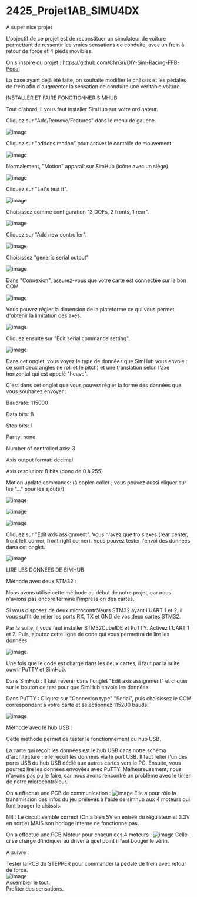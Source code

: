 # 2425_Projet1AB_SIMU4DX
A super nice projet

 L'objectif de ce projet est de reconstituer un simulateur de voiture permettant de ressentir les vraies sensations de conduite, avec un frein à retour de force et 4 pieds movibles.
 
 On s'inspire du projet : https://github.com/ChrGri/DIY-Sim-Racing-FFB-Pedal

 La base ayant déjà été faite, on souhaite modifier le châssis et les pédales de frein afin d'augmenter la sensation de conduire une véritable voiture.


INSTALLER ET FAIRE FONCTIONNER SIMHUB

Tout d'abord, il vous faut installer SimHub sur votre ordinateur.

Cliquez sur "Add/Remove/Features" dans le menu de gauche.




![image](https://github.com/user-attachments/assets/c2bd8791-c2e5-4f3c-8426-ebb97fda86bb)



Cliquez sur "addons motion" pour activer le contrôle de mouvement.


![image](https://github.com/user-attachments/assets/2177430b-5e06-4e92-ad03-dfbeabd060a6)


Normalement, "Motion" apparaît sur SimHub (icône avec un siège).

![image](https://github.com/user-attachments/assets/9252f6bd-9b52-4ece-b539-9ad6005d7054)


Cliquez sur "Let's test it".

![image](https://github.com/user-attachments/assets/53154ed7-7f8b-4d71-a4f2-b71ffb7f00d0)



Choisissez comme configuration "3 DOFs, 2 fronts, 1 rear".

![image](https://github.com/user-attachments/assets/6c5ce84f-c5c0-4ff1-a6cc-c8b4d78fd7ce)


Cliquez sur "Add new controller".

![image](https://github.com/user-attachments/assets/fbc449f2-f812-4ac5-b156-56fbe5863f7e)

Choisissez "generic serial output"

![image](https://github.com/user-attachments/assets/e425af49-87b0-4b88-b149-83f58768f226)



Dans "Connexion", assurez-vous que votre carte est connectée sur le bon COM.

![image](https://github.com/user-attachments/assets/43b799e0-e77e-445a-9a5c-8c68d7682cab)


Vous pouvez régler la dimension de la plateforme ce qui vous permet d'obtenir la limitation des axes.

![image](https://github.com/user-attachments/assets/baffeaf2-2704-48fb-8d42-14defb698d94)


Cliquez ensuite sur "Edit serial commands setting".

![image](https://github.com/user-attachments/assets/869ad28e-5f9e-4e56-8b77-8a4bd7540512)


Dans cet onglet, vous voyez le type de données que SimHub vous envoie : ce sont deux angles (le roll et le pitch) et une translation selon l'axe horizontal qui est appelé "heave".

C'est dans cet onglet que vous pouvez régler la forme des données que vous souhaitez envoyer :

Baudrate: 115000

Data bits: 8

Stop bits: 1

Parity: none

Number of controlled axis: 3

Axis output format: decimal

Axis resolution: 8 bits (donc de 0 à 255)

Motion update commands: <axis1> <axis2> <axis3> (à copier-coller ; vous pouvez aussi cliquer sur les "..." pour les ajouter)


![image](https://github.com/user-attachments/assets/e0bbc29b-9cac-4638-b6fc-d3567d9ba844)

![image](https://github.com/user-attachments/assets/ac694552-e4a9-4869-9566-736214831ce8)

![image](https://github.com/user-attachments/assets/a32522a1-1f9c-4bab-8769-d039826b95f9)



Cliquez sur "Edit axis assignment". Vous n'avez que trois axes (rear center, front left corner, front right corner). Vous pouvez tester l'envoi des données dans cet onglet.

![image](https://github.com/user-attachments/assets/dce867b8-0fe0-401d-9f64-588b6ad7e091)


LIRE LES DONNÉES DE SIMHUB

Méthode avec deux STM32 :

Nous avons utilisé cette méthode au début de notre projet, car nous n'avions pas encore terminé l'impression des cartes.

Si vous disposez de deux microcontrôleurs STM32 ayant l'UART 1 et 2, il vous suffit de relier les ports RX, TX et GND de vos deux cartes STM32.

Par la suite, il vous faut installer STM32CubeIDE et PuTTY. Activez l'UART 1 et 2. Puis, ajoutez cette ligne de code qui vous permettra de lire les données.

![image](https://github.com/user-attachments/assets/caff48cc-a6ea-41e2-9633-f21c088fef22)


Une fois que le code est chargé dans les deux cartes, il faut par la suite ouvrir PuTTY et SimHub.

Dans SimHub : Il faut revenir dans l'onglet "Edit axis assignment" et cliquer sur le bouton de test pour que SimHub envoie les données.

Dans PuTTY : Cliquez sur "Connexion type" "Serial", puis choisissez le COM correspondant à votre carte et sélectionnez 115200 bauds.

![image](https://github.com/user-attachments/assets/7247ba2e-00cc-48d1-927d-c063c3a5bd46)


Méthode avec le hub USB :

Cette méthode permet de tester le fonctionnement du hub USB.

La carte qui reçoit les données est le hub USB dans notre schéma d'architecture ; elle reçoit les données via le port USB. Il faut relier l'un des ports USB du hub USB dédié aux autres cartes vers le PC. Ensuite, vous pourrez lire les données envoyées avec PuTTY. Malheureusement, nous n'avons pas pu le faire, car nous avons rencontré un problème avec le timer de notre microcontrôleur.
    
     
 On a effectué une PCB de communication : 
 ![image](https://github.com/user-attachments/assets/e1604141-4f96-4855-8969-7bf1ef45cf7b)
 Elle a pour rôle la transmission des infos du jeu prélevés à l'aide de simhub aux 4 moteurs qui font bouger le châssis.

 NB : Le circuit semble correct (On a bien 5V en entrée du régulateur et 3.3V en sortie) MAIS son horloge interne ne fonctionne pas.

 On a effectué une PCB Moteur pour chacun des 4 moteurs : 
![image](https://github.com/user-attachments/assets/2d4a8cba-be1c-470e-84e4-8034b3ad4bc2)
Celle-ci se charge d'indiquer au driver à quel point il faut bouger le vérin.

A suivre : 

Tester la PCB du STEPPER pour commander la pédale de frein avec retour de force. \
![image](https://github.com/user-attachments/assets/7b19e395-d032-4816-b796-bd4b78a2df2d) \
Assembler le tout. \
Profiter des sensations. 





